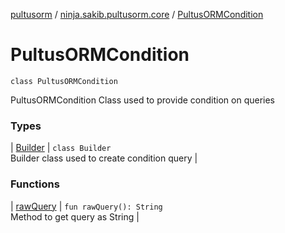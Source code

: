 [pultusorm](../../index.md) / [ninja.sakib.pultusorm.core](../index.md) / [PultusORMCondition](.)

# PultusORMCondition

`class PultusORMCondition`

PultusORMCondition
Class used to provide condition on queries

### Types

| [Builder](-builder/index.md) | `class Builder`<br>Builder class used to
create condition query |

### Functions

| [rawQuery](raw-query.md) | `fun rawQuery(): String`<br>Method to get query as String |

